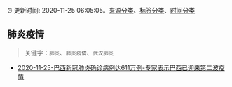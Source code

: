 :alarm_clock: 更新时间: 2020-11-25 06:05:05。[来源分类](../README.md)、[标签分类](../TAGS.md)、[时间分类](../TIMELINE.md)

## 肺炎疫情


> 关键字：`肺炎`、`肺炎疫情`、`武汉肺炎`



- [2020-11-25-巴西新冠肺炎确诊病例达611万例-专家表示巴西已迎来第二波疫情](http://app.cctv.com/special/cportal/detail/arti/index.html?id=ArtiIesRCWg5yvjSOw59q13Y201125&isfromapp=1) 